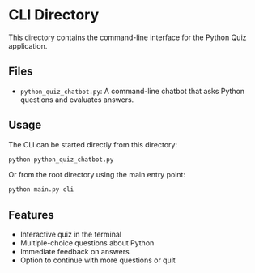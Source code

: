 # CLI Directory

This directory contains the command-line interface for the Python Quiz application.

## Files

- `python_quiz_chatbot.py`: A command-line chatbot that asks Python questions and evaluates answers.

## Usage

The CLI can be started directly from this directory:

```bash
python python_quiz_chatbot.py
```

Or from the root directory using the main entry point:

```bash
python main.py cli
```

## Features

- Interactive quiz in the terminal
- Multiple-choice questions about Python
- Immediate feedback on answers
- Option to continue with more questions or quit